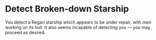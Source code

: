 # Detect Broken-down Starship

You detect a Regari starship which appears to be under repair,
with men working on its hull. It also seems incapable of
detecting you — you may proceed as desired.

